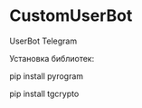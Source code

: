 # CustomUserBot
UserBot Telegram

Установка библиотек: 

pip install pyrogram

pip install tgcrypto
